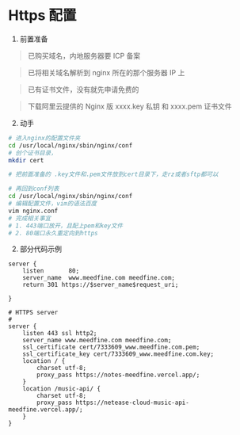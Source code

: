 # Https 配置

1. 前置准备

> 已购买域名，内地服务器要 ICP 备案

> 已将相关域名解析到 nginx 所在的那个服务器 IP 上

> 已有证书文件，没有就先申请免费的

> 下载阿里云提供的 Nginx 版 xxxx.key 私钥 和 xxxx.pem 证书文件

2. 动手

```sh
# 进入nginx的配置文件夹
cd /usr/local/nginx/sbin/nginx/conf
# 创个证书目录，
mkdir cert

# 把前面准备的 .key文件和.pem文件放到cert目录下，走rz或者sftp都可以

# 再回到conf列表
cd /usr/local/nginx/sbin/nginx/conf
# 编辑配置文件，vim的语法百度
vim nginx.conf
# 完成相关事宜
# 1. 443端口放开，且配上pem和key文件
# 2. 80端口永久重定向到https
```

2. 部分代码示例

```
server {
    listen       80;
    server_name  www.meedfine.com meedfine.com;
    return 301 https://$server_name$request_uri;

}

# HTTPS server
#
server {
    listen 443 ssl http2;
    server_name www.meedfine.com meedfine.com;
    ssl_certificate cert/7333609_www.meedfine.com.pem;
    ssl_certificate_key cert/7333609_www.meedfine.com.key;
    location / {
        charset utf-8;
        proxy_pass https://notes-meedfine.vercel.app/;
    }
    location /music-api/ {
        charset utf-8;
        proxy_pass https://netease-cloud-music-api-meedfine.vercel.app/;
    }
}


```
